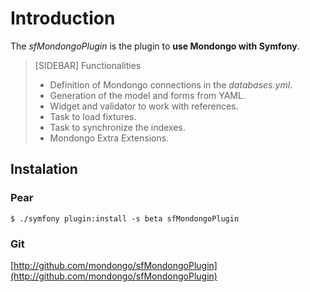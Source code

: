 Introduction
============

The _sfMondongoPlugin_ is the plugin to **use Mondongo with Symfony**.

>[SIDEBAR]
>Functionalities
>
>  * Definition of Mondongo connections in the *databases.yml*.
>  * Generation of the model and forms from YAML.
>  * Widget and validator to work with references.
>  * Task to load fixtures.
>  * Task to synchronize the indexes.
>  * Mondongo Extra Extensions.

Instalation
-----------

### Pear

    $ ./symfony plugin:install -s beta sfMondongoPlugin

### Git

[http://github.com/mondongo/sfMondongoPlugin](http://github.com/mondongo/sfMondongoPlugin)
